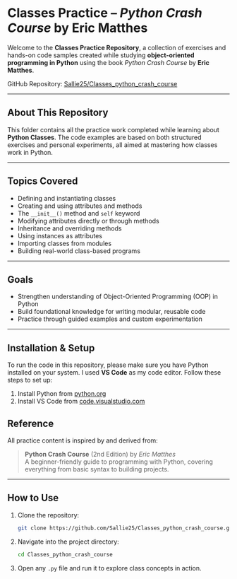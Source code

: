 #  Classes Practice – *Python Crash Course* by Eric Matthes

Welcome to the **Classes Practice Repository**, a collection of exercises and hands-on code samples created while studying **object-oriented programming in Python** using the book *Python Crash Course* by **Eric Matthes**.

 GitHub Repository: [Sallie25/Classes_python_crash_course](https://github.com/Sallie25/Classes_python_crash_course.git)

---

##  About This Repository

This folder contains all the practice work completed while learning about **Python Classes**. The code examples are based on both structured exercises and personal experiments, all aimed at mastering how classes work in Python.

---

##  Topics Covered

- Defining and instantiating classes
- Creating and using attributes and methods
- The `__init__()` method and `self` keyword
- Modifying attributes directly or through methods
- Inheritance and overriding methods
- Using instances as attributes
- Importing classes from modules
- Building real-world class-based programs

---

## Goals

- Strengthen understanding of Object-Oriented Programming (OOP) in Python
- Build foundational knowledge for writing modular, reusable code
- Practice through guided examples and custom experimentation

---
## Installation & Setup
To run the code in this repository, please make sure you have Python installed on your system. I used **VS Code** as my code editor. Follow these steps to set up:

1. Install Python from [python.org](https://www.python.org/downloads/)
2. Install VS Code from [code.visualstudio.com](https://code.visualstudio.com/)

##  Reference

All practice content is inspired by and derived from:

> **Python Crash Course** (2nd Edition) by *Eric Matthes*  
> A beginner-friendly guide to programming with Python, covering everything from basic syntax to building projects.

---

##  How to Use

1. Clone the repository:
   ```bash
   git clone https://github.com/Sallie25/Classes_python_crash_course.git
   ```
2. Navigate into the project directory:
   ```bash
   cd Classes_python_crash_course
   ```
3. Open any `.py` file and run it to explore class concepts in action.

